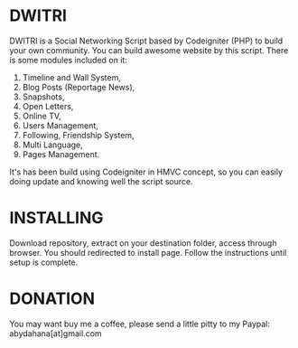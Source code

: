 # DWITRI
DWITRI is a Social Networking Script based by Codeigniter (PHP) to build your own community. You can build awesome website by this script. There is some modules included on it:
1. Timeline and Wall System,
2. Blog Posts (Reportage News),
3. Snapshots,
4. Open Letters,
5. Online TV,
6. Users Management,
7. Following, Friendship System,
8. Multi Language,
9. Pages Management.

It's has been build using Codeigniter in HMVC concept, so you can easily doing update and knowing well the script source.

# INSTALLING
Download repository, extract on your destination folder, access through browser. You should redirected to install page. Follow the instructions until setup is complete.

# DONATION
You may want buy me a coffee, please send a little pitty to my Paypal: abydahana[at]gmail.com
